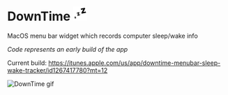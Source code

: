 # DownTime ![DownTime logo](https://raw.githubusercontent.com/JonahU/DownTime/master/MenuWidget/MenuWidget/Assets.xcassets/statusIcon.imageset/statusIcon2x.png)

MacOS menu bar widget which records computer sleep/wake info

*Code represents an early build of the app*

Current build: https://itunes.apple.com/us/app/downtime-menubar-sleep-wake-tracker/id1267417780?mt=12

![DownTime gif](http://www.jonahusadi.com/misc/DownTime-example.gif)
